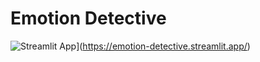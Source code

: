 # Emotion Detective
![Streamlit App](https://static.streamlit.io/badges/streamlit_badge_black_white.svg)](https://emotion-detective.streamlit.app/)
